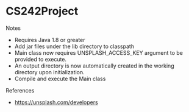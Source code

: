 # CS242Project

Notes
- Requires Java 1.8 or greater
- Add jar files under the lib directory to classpath
- Main class now requires UNSPLASH_ACCESS_KEY argument to be provided to execute.
- An output directory is now automatically created in the working directory upon initialization.
- Compile and execute the Main class

References
- https://unsplash.com/developers
